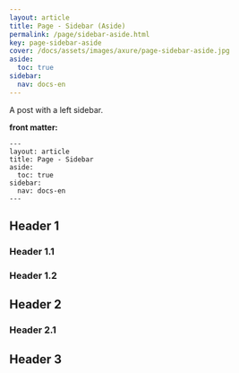 ```yaml
---
layout: article
title: Page - Sidebar (Aside)
permalink: /page/sidebar-aside.html
key: page-sidebar-aside
cover: /docs/assets/images/axure/page-sidebar-aside.jpg
aside:
  toc: true
sidebar:
  nav: docs-en
---
```


A post with a left sidebar.

<!--more-->

**front matter:**

    ---
    layout: article
    title: Page - Sidebar
    aside:
      toc: true
    sidebar:
      nav: docs-en
    ---

## Header 1

### Header 1.1

### Header 1.2

## Header 2

### Header 2.1

## Header 3
